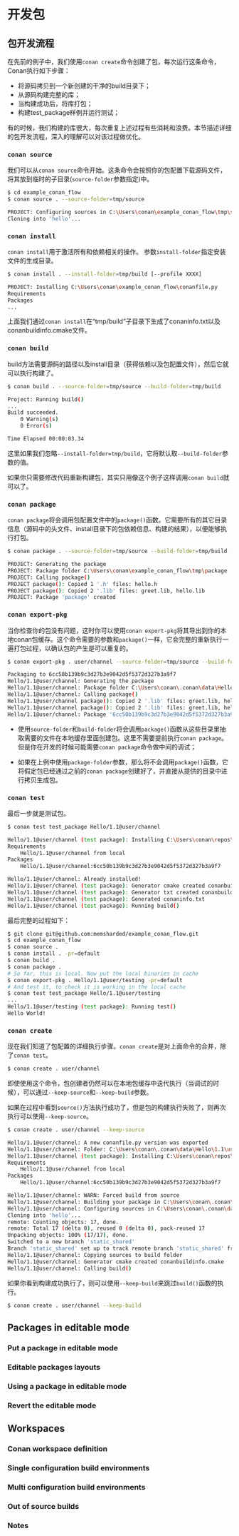 # 开发包

## 包开发流程

在先前的例子中，我们使用`conan create`命令创建了包，每次运行这条命令，Conan执行如下步骤：

- 将源码拷贝到一个新创建的干净的build目录下；
- 从源码构建完整的库；
- 当构建成功后，将库打包；
- 构建test_package样例并运行测试；

有的时候，我们构建的库很大，每次重复上述过程有些消耗和浪费。本节描述详细的包开发流程，深入的理解可以对该过程做优化。

### `conan source`

我们可以从`conan source`命令开始。这条命令会按照你的包配置下载源码文件，将其放到临时的子目录(`source-folder`参数指定)中。

```sh
$ cd example_conan_flow
$ conan source . --source-folder=tmp/source

PROJECT: Configuring sources in C:\Users\conan\example_conan_flow\tmp\source
Cloning into 'hello'...
```

### `conan install`

`conan install`用于激活所有和依赖相关的操作。 参数`install-folder`指定安装文件的生成目录。

```sh
$ conan install . --install-folder=tmp/build [--profile XXXX]

PROJECT: Installing C:\Users\conan\example_conan_flow\conanfile.py
Requirements
Packages
...
```

上面我们通过`conan install`在“tmp/build”子目录下生成了conaninfo.txt以及conanbuildinfo.cmake文件。

### `conan build`

build方法需要源码的路径以及install目录（获得依赖以及包配置文件），然后它就可以执行构建了。

```sh
$ conan build . --source-folder=tmp/source --build-folder=tmp/build

Project: Running build()
...
Build succeeded.
    0 Warning(s)
    0 Error(s)

Time Elapsed 00:00:03.34
```

这里如果我们忽略`--install-folder=tmp/build`，它将默认取`--build-folder`参数的值。

如果你只需要修改代码重新构建包，其实只用像这个例子这样调用`conan build`就可以了。

### `conan package`

`conan package`将会调用包配置文件中的`package()`函数。它需要所有的其它目录信息（源码中的头文件、install目录下的包依赖信息、构建的结果），以便能够执行打包。

```sh
$ conan package . --source-folder=tmp/source --build-folder=tmp/build --package-folder=tmp/package

PROJECT: Generating the package
PROJECT: Package folder C:\Users\conan\example_conan_flow\tmp\package
PROJECT: Calling package()
PROJECT package(): Copied 1 '.h' files: hello.h
PROJECT package(): Copied 2 '.lib' files: greet.lib, hello.lib
PROJECT: Package 'package' created
```

### `conan export-pkg`

当你检查你的包没有问题，这时你可以使用`conan export-pkg`将其导出到你的本地conan包缓存。这个命令需要的参数和`package()`一样，它会完整的重新执行一遍打包过程，以确认包的产生是可以重复的。

```sh
$ conan export-pkg . user/channel --source-folder=tmp/source --build-folder=tmp/build --profile=myprofile

Packaging to 6cc50b139b9c3d27b3e9042d5f5372d327b3a9f7
Hello/1.1@user/channel: Generating the package
Hello/1.1@user/channel: Package folder C:\Users\conan\.conan\data\Hello\1.1\user\channel\package\6cc50b139b9c3d27b3e9042d5f5372d327b3a9f7
Hello/1.1@user/channel: Calling package()
Hello/1.1@user/channel package(): Copied 2 '.lib' files: greet.lib, hello.lib
Hello/1.1@user/channel package(): Copied 2 '.lib' files: greet.lib, hello.lib
Hello/1.1@user/channel: Package '6cc50b139b9c3d27b3e9042d5f5372d327b3a9f7' created
```

- 使用`source-folder`和`build-folder`将会调用`package()`函数从这些目录里抽取需要的文件在本地缓存里面创建包。这里不需要提前执行`conan package`。但是你在开发的时候可能需要`conan package`命令做中间的调试；

- 如果在上例中使用`package-folder`参数，那么将不会调用`package()`函数，它将假定包已经通过之前的`conan package`创建好了，并直接从提供的目录中进行拷贝生成包。

### `conan test`

最后一步就是测试包。

```sh
$ conan test test_package Hello/1.1@user/channel

Hello/1.1@user/channel (test package): Installing C:\Users\conan\repos\example_conan_flow\test_package\conanfile.py
Requirements
    Hello/1.1@user/channel from local
Packages
    Hello/1.1@user/channel:6cc50b139b9c3d27b3e9042d5f5372d327b3a9f7

Hello/1.1@user/channel: Already installed!
Hello/1.1@user/channel (test package): Generator cmake created conanbuildinfo.cmake
Hello/1.1@user/channel (test package): Generator txt created conanbuildinfo.txt
Hello/1.1@user/channel (test package): Generated conaninfo.txt
Hello/1.1@user/channel (test package): Running build()
```

最后完整的过程如下：

```sh
$ git clone git@github.com:memsharded/example_conan_flow.git
$ cd example_conan_flow
$ conan source .
$ conan install . -pr=default
$ conan build .
$ conan package .
# So far, this is local. Now put the local binaries in cache
$ conan export-pkg . Hello/1.1@user/testing -pr=default
# And test it, to check it is working in the local cache
$ conan test test_package Hello/1.1@user/testing
...
Hello/1.1@user/testing (test package): Running test()
Hello World!
```

### `conan create`

现在我们知道了包配置的详细执行步骤。`conan create`是对上面命令的合并，除了`conan test`。

```sh
$ conan create . user/channel
```

即使使用这个命令，包创建者仍然可以在本地包缓存中迭代执行（当调试的时候），可以通过`--keep-source`和`--keep-build`参数。

如果在过程中看到`source()`方法执行成功了，但是包的构建执行失败了，则再次执行可以使用`--keep-source`。

```sh
$ conan create . user/channel --keep-source

Hello/1.1@user/channel: A new conanfile.py version was exported
Hello/1.1@user/channel: Folder: C:\Users\conan\.conan\data\Hello\1.1\user\channel\export
Hello/1.1@user/channel (test package): Installing C:\Users\conan\repos\example_conan_flow\test_package\conanfile.py
Requirements
    Hello/1.1@user/channel from local
Packages
    Hello/1.1@user/channel:6cc50b139b9c3d27b3e9042d5f5372d327b3a9f7

Hello/1.1@user/channel: WARN: Forced build from source
Hello/1.1@user/channel: Building your package in C:\Users\conan\.conan\data\Hello\1.1\user\channel\build\6cc50b139b9c3d27b3e9042d5f5372d327b3a9f7
Hello/1.1@user/channel: Configuring sources in C:\Users\conan\.conan\data\Hello\1.1\user\channel\source
Cloning into 'hello'...
remote: Counting objects: 17, done.
remote: Total 17 (delta 0), reused 0 (delta 0), pack-reused 17
Unpacking objects: 100% (17/17), done.
Switched to a new branch 'static_shared'
Branch 'static_shared' set up to track remote branch 'static_shared' from 'origin'.
Hello/1.1@user/channel: Copying sources to build folder
Hello/1.1@user/channel: Generator cmake created conanbuildinfo.cmake
Hello/1.1@user/channel: Calling build()
```

如果你看到构建成功执行了，则可以使用`--keep-build`来跳过`build()`函数的执行。

```sh
$ conan create . user/channel --keep-build
```

## Packages in editable mode

### Put a package in editable mode

### Editable packages layouts

### Using a package in editable mode

### Revert the editable mode


## Workspaces

### Conan workspace definition

### Single configuration build environments

### Multi configuration build environments

### Out of source builds

### Notes


